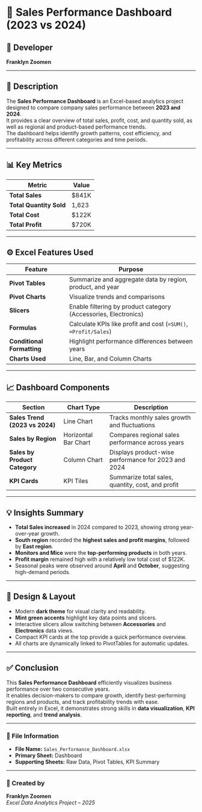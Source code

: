 # 💼 Sales Performance Dashboard (2023 vs 2024)

## 👤 Developer
**Franklyn Zoomen**

---

## 🧭 Description
The **Sales Performance Dashboard** is an Excel-based analytics project designed to compare company sales performance between **2023 and 2024**.  
It provides a clear overview of total sales, profit, cost, and quantity sold, as well as regional and product-based performance trends.  
The dashboard helps identify growth patterns, cost efficiency, and profitability across different categories and time periods.

---

## 📊 Key Metrics

| Metric | Value |
|---------|--------|
| **Total Sales** | $841K |
| **Total Quantity Sold** | 1,623 |
| **Total Cost** | $122K |
| **Total Profit** | $720K |

---

## ⚙️ Excel Features Used

| Feature | Purpose |
|----------|----------|
| **Pivot Tables** | Summarize and aggregate data by region, product, and year |
| **Pivot Charts** | Visualize trends and comparisons |
| **Slicers** | Enable filtering by product category (Accessories, Electronics) |
| **Formulas** | Calculate KPIs like profit and cost (`=SUM()`, `=Profit/Sales`) |
| **Conditional Formatting** | Highlight performance differences between years |
| **Charts Used** | Line, Bar, and Column Charts |

---

## 📈 Dashboard Components

| Section | Chart Type | Description |
|----------|-------------|-------------|
| **Sales Trend (2023 vs 2024)** | Line Chart | Tracks monthly sales growth and fluctuations |
| **Sales by Region** | Horizontal Bar Chart | Compares regional sales performance across years |
| **Sales by Product Category** | Column Chart | Displays product-wise performance for 2023 and 2024 |
| **KPI Cards** | KPI Tiles | Summarize total sales, quantity, cost, and profit |

---

## 💡 Insights Summary
- **Total Sales increased** in 2024 compared to 2023, showing strong year-over-year growth.  
- **South region** recorded the **highest sales and profit margins**, followed by **East region**.  
- **Monitors and Mice** were the **top-performing products** in both years.  
- **Profit margin** remained high with a relatively low total cost of $122K.  
- Seasonal peaks were observed around **April** and **October**, suggesting high-demand periods.

---

## 🎨 Design & Layout
- Modern **dark theme** for visual clarity and readability.  
- **Mint green accents** highlight key data points and slicers.  
- Interactive slicers allow switching between **Accessories** and **Electronics** data views.  
- Compact KPI cards at the top provide a quick performance overview.  
- All charts are dynamically linked to PivotTables for automatic updates.

---

## ✅ Conclusion
This **Sales Performance Dashboard** efficiently visualizes business performance over two consecutive years.  
It enables decision-makers to compare growth, identify best-performing regions and products, and track profitability trends with ease.  
Built entirely in Excel, it demonstrates strong skills in **data visualization**, **KPI reporting**, and **trend analysis**.

---

### 📂 File Information
- **File Name:** `Sales_Performance_Dashboard.xlsx`  
- **Primary Sheet:** Dashboard  
- **Supporting Sheets:** Raw Data, Pivot Tables, KPI Summary  

---

### 📅 Created by
**Franklyn Zoomen**  
*Excel Data Analytics Project – 2025*
